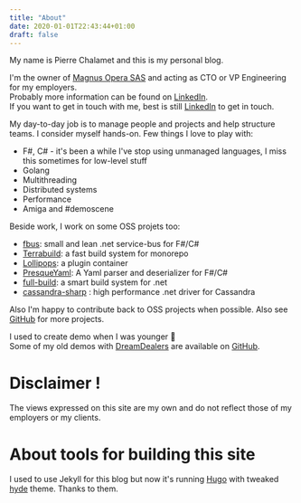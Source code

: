 ```yaml
---
title: "About"
date: 2020-01-01T22:43:44+01:00
draft: false
---
```


My name is Pierre Chalamet and this is my personal blog.

I'm the owner of [Magnus Opera SAS](https://magnusopera.io) and acting as CTO or VP Engineering for my employers.\
Probably more information can be found on [LinkedIn](https://fr.linkedin.com/in/pierrechalamet).\
If you want to get in touch with me, best is still [LinkedIn](https://fr.linkedin.com/in/pierrechalamet) to get in touch.

My day-to-day job is to manage people and projects and help structure teams. I consider myself hands-on. Few things I love to play with:
* F#, C# - it's been a while I've stop using unmanaged languages, I miss this sometimes for low-level stuff
* Golang
* Multithreading
* Distributed systems
* Performance
* Amiga and #demoscene

Beside work, I work on some OSS projets too:
* [fbus](https://github.com/pchalamet/fbus): small and lean .net service-bus for F#/C#
* [Terrabuild](https://github.com/MagnusOpera): a fast build system for monorepo
* [Lollipops](https://github.com/MagnusOpera/Lollipops): a plugin container
* [PresqueYaml](https://github.com/MagnusOpera/PresqueYaml): A Yaml parser and deserializer for F#/C#
* [full-build](http://www.full-build.io): a smart build system for .net
* [cassandra-sharp](https://github.com/pchalamet/cassandra-sharp) : high performance .net driver for Cassandra

Also I'm happy to contribute back to OSS projects when possible. Also see [GitHub](https://github.com/pchalamet) for more projects.

I used to create demo when I was younger 🐥\
Some of my old demos with [DreamDealers](http://demozoo.org/groups/739/) are available on [GitHub](https://github.com/pchalamet/Dreamdealers).

# Disclaimer !
The views expressed on this site are my own and do not reflect those of my employers or my clients.

# About tools for building this site
I used to use Jekyll for this blog but now it's running [Hugo](https://gohugo.io) with tweaked [hyde](https://themes.gohugo.io/hyde/) theme. Thanks to them.
